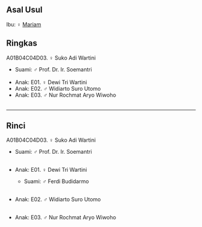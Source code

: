 ## Asal Usul

Ibu: ♀ [Mariam][up] 

## Ringkas

A01B04C04D03. ♀ Suko Adi Wartini
	<br/>

*	Suami: ♂ Prof. Dr. Ir. Soemantri
	<br/><br/>
*	Anak: E01. ♀ Dewi Tri Wartini
*	Anak: E02. ♂ Widiarto Suro Utomo
*	Anak: E03. ♂ Nur Rochmat Aryo Wiwoho
	<br/><br/>

-- -- --

## Rinci

A01B04C04D03. ♀ Suko Adi Wartini
	<br/>

*	Suami: ♂ Prof. Dr. Ir. Soemantri
	<br/><br/>

*	Anak: E01. ♀ Dewi Tri Wartini
	*	Suami: ♂ Ferdi Budidarmo
	<br/><br/>

*	Anak: E02. ♂ Widiarto Suro Utomo
	<br/><br/>

*	Anak: E03. ♂ Nur Rochmat Aryo Wiwoho
	<br/><br/>

[up]: https://github.com/epsi-rns/gitodipuro/blob/master/tree/A01/B04/C04.md

